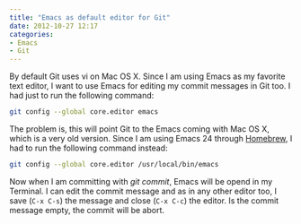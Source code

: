 ```yaml
---
title: "Emacs as default editor for Git"
date: 2012-10-27 12:17
categories:
- Emacs
- Git
---
```


By default Git uses vi on Mac OS X. Since I am using Emacs as my
favorite text editor, I want to use Emacs for editing my commit
messages in Git too. I had just to run the following command:

```sh
git config --global core.editor emacs
```

The problem is, this will point Git to the Emacs coming with Mac OS X,
which is a very old version. Since I am using Emacs 24 through
[Homebrew](http://mxcl.github.com/homebrew/), I had to run the
following command instead:

```sh
git config --global core.editor /usr/local/bin/emacs
```

Now when I am committing with _git commit_, Emacs will be opend in my
Terminal. I can edit the commit message and as in any other editor
too, I save (```C-x C-s```) the message and close (```C-x C-c```) the
editor. Is the commit message empty, the commit will be abort.
